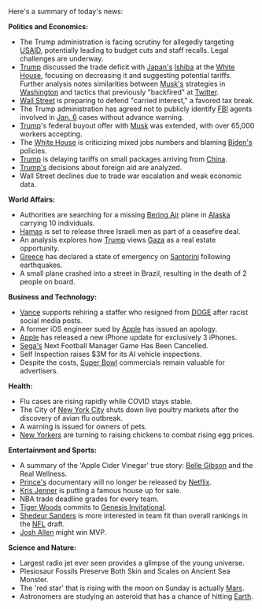 Here's a summary of today's news:

**Politics and Economics:**

*   The Trump administration is facing scrutiny for allegedly targeting [USAID](https://en.wikipedia.org/wiki/United_States_Agency_for_International_Development), potentially leading to budget cuts and staff recalls. Legal challenges are underway.
*   [Trump](https://en.wikipedia.org/wiki/Donald_Trump) discussed the trade deficit with [Japan's](https://en.wikipedia.org/wiki/Japan) [Ishiba](https://en.wikipedia.org/wiki/Shigeru_Ishiba) at the [White House](https://en.wikipedia.org/wiki/White_House), focusing on decreasing it and suggesting potential tariffs. Further analysis notes similarities between [Musk's](https://en.wikipedia.org/wiki/Elon_Musk) strategies in [Washington](https://en.wikipedia.org/wiki/Washington,_D.C.) and tactics that previously "backfired" at [Twitter](https://en.wikipedia.org/wiki/X_(social_media_company)).
*   [Wall Street](https://en.wikipedia.org/wiki/Wall_Street) is preparing to defend "carried interest," a favored tax break.
*   The Trump administration has agreed not to publicly identify [FBI](https://en.wikipedia.org/wiki/Federal_Bureau_of_Investigation) agents involved in [Jan. 6](https://en.wikipedia.org/wiki/January_6_United_States_Capitol_attack) cases without advance warning.
*   [Trump](https://en.wikipedia.org/wiki/Donald_Trump)'s federal buyout offer with [Musk](https://en.wikipedia.org/wiki/Elon_Musk) was extended, with over 65,000 workers accepting.
*   The [White House](https://en.wikipedia.org/wiki/White_House) is criticizing mixed jobs numbers and blaming [Biden's](https://en.wikipedia.org/wiki/Joe_Biden) policies.
*   [Trump](https://en.wikipedia.org/wiki/Donald_Trump) is delaying tariffs on small packages arriving from [China](https://en.wikipedia.org/wiki/China).
* [Trump's](https://en.wikipedia.org/wiki/Donald_Trump) decisions about foreign aid are analyzed.
* Wall Street declines due to trade war escalation and weak economic data.

**World Affairs:**

*   Authorities are searching for a missing [Bering Air](https://en.wikipedia.org/wiki/Bering_Air) plane in [Alaska](https://en.wikipedia.org/wiki/Alaska) carrying 10 individuals.
*   [Hamas](https://en.wikipedia.org/wiki/Hamas) is set to release three Israeli men as part of a ceasefire deal.
*   An analysis explores how [Trump](https://en.wikipedia.org/wiki/Donald_Trump) views [Gaza](https://en.wikipedia.org/wiki/Gaza_Strip) as a real estate opportunity.
*   [Greece](https://en.wikipedia.org/wiki/Greece) has declared a state of emergency on [Santorini](https://en.wikipedia.org/wiki/Santorini) following earthquakes.
*   A small plane crashed into a street in Brazil, resulting in the death of 2 people on board.

**Business and Technology:**

*   [Vance](https://en.wikipedia.org/wiki/Cyrus_Vance_Jr.) supports rehiring a staffer who resigned from [DOGE](https://en.wikipedia.org/) after racist social media posts.
*   A former iOS engineer sued by [Apple](https://en.wikipedia.org/wiki/Apple_Inc.) has issued an apology.
*   [Apple](https://en.wikipedia.org/wiki/Apple_Inc.) has released a new iPhone update for exclusively 3 iPhones.
*   [Sega's](https://en.wikipedia.org/wiki/Sega) Next Football Manager Game Has Been Cancelled.
*   Self Inspection raises $3M for its AI vehicle inspections.
*   Despite the costs, [Super Bowl](https://en.wikipedia.org/wiki/Super_Bowl) commercials remain valuable for advertisers.

**Health:**

*   Flu cases are rising rapidly while COVID stays stable.
*   The City of [New York City](https://en.wikipedia.org/wiki/New_York_City) shuts down live poultry markets after the discovery of avian flu outbreak.
*   A warning is issued for owners of pets.
*   [New Yorkers](https://en.wikipedia.org/wiki/New_Yorkers) are turning to raising chickens to combat rising egg prices.

**Entertainment and Sports:**

*   A summary of the 'Apple Cider Vinegar' true story: [Belle Gibson](https://en.wikipedia.org/wiki/Belle_Gibson) and the Real Wellness.
*   [Prince's](https://en.wikipedia.org/wiki/Prince_(musician)) documentary will no longer be released by [Netflix](https://en.wikipedia.org/wiki/Netflix).
*   [Kris Jenner](https://en.wikipedia.org/wiki/Kris_Jenner) is putting a famous house up for sale.
*   NBA trade deadline grades for every team.
*   [Tiger Woods](https://en.wikipedia.org/wiki/Tiger_Woods) commits to [Genesis Invitational](https://en.wikipedia.org/wiki/Genesis_Invitational).
*   [Shedeur Sanders](https://en.wikipedia.org/wiki/Deion_Sanders) is more interested in team fit than overall rankings in the [NFL](https://en.wikipedia.org/wiki/National_Football_League) draft.
*   [Josh Allen](https://en.wikipedia.org/wiki/Josh_Allen_(quarterback)) might win MVP.

**Science and Nature:**

*   Largest radio jet ever seen provides a glimpse of the young universe.
*   Plesiosaur Fossils Preserve Both Skin and Scales on Ancient Sea Monster.
*   The 'red star' that is rising with the moon on Sunday is actually [Mars](https://en.wikipedia.org/wiki/Mars).
*   Astronomers are studying an asteroid that has a chance of hitting [Earth](https://en.wikipedia.org/wiki/Earth).